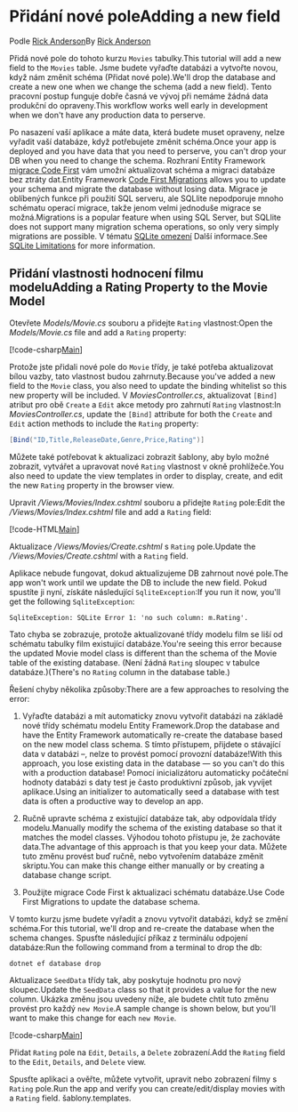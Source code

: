 # <a name="adding-a-new-field"></a><span data-ttu-id="caa84-101">Přidání nové pole</span><span class="sxs-lookup"><span data-stu-id="caa84-101">Adding a new field</span></span>

<span data-ttu-id="caa84-102">Podle [Rick Anderson](https://twitter.com/RickAndMSFT)</span><span class="sxs-lookup"><span data-stu-id="caa84-102">By [Rick Anderson](https://twitter.com/RickAndMSFT)</span></span>

<span data-ttu-id="caa84-103">Přidá nové pole do tohoto kurzu `Movies` tabulky.</span><span class="sxs-lookup"><span data-stu-id="caa84-103">This tutorial will add a new field to the `Movies` table.</span></span> <span data-ttu-id="caa84-104">Jsme budete vyřaďte databázi a vytvořte novou, když nám změnit schéma (Přidat nové pole).</span><span class="sxs-lookup"><span data-stu-id="caa84-104">We'll drop the database and create a new one when we change the schema (add a new field).</span></span> <span data-ttu-id="caa84-105">Tento pracovní postup funguje dobře časná ve vývoj při nemáme žádná data produkční do opraveny.</span><span class="sxs-lookup"><span data-stu-id="caa84-105">This workflow works well early in development when we don't have any production data to perserve.</span></span>

<span data-ttu-id="caa84-106">Po nasazení vaší aplikace a máte data, která budete muset opraveny, nelze vyřadit vaší databáze, když potřebujete změnit schéma.</span><span class="sxs-lookup"><span data-stu-id="caa84-106">Once your app is deployed and you have data that you need to perserve, you can't drop your DB when you need to change the schema.</span></span> <span data-ttu-id="caa84-107">Rozhraní Entity Framework [migrace Code First](https://docs.microsoft.com/ef/core/get-started/aspnetcore/new-db) vám umožní aktualizovat schéma a migraci databáze bez ztráty dat.</span><span class="sxs-lookup"><span data-stu-id="caa84-107">Entity Framework [Code First Migrations](https://docs.microsoft.com/ef/core/get-started/aspnetcore/new-db) allows you to update your schema and migrate the database without losing data.</span></span> <span data-ttu-id="caa84-108">Migrace je oblíbených funkce při použití SQL serveru, ale SQLlite nepodporuje mnoho schématu operací migrace, takže jenom velmi jednoduše migrace se možná.</span><span class="sxs-lookup"><span data-stu-id="caa84-108">Migrations is a popular feature when using SQL Server, but SQLlite does not support many migration schema operations, so only very simply migrations are possible.</span></span> <span data-ttu-id="caa84-109">V tématu [SQLite omezení](https://docs.microsoft.com/ef/core/providers/sqlite/limitations) Další informace.</span><span class="sxs-lookup"><span data-stu-id="caa84-109">See [SQLite Limitations](https://docs.microsoft.com/ef/core/providers/sqlite/limitations) for more information.</span></span>

## <a name="adding-a-rating-property-to-the-movie-model"></a><span data-ttu-id="caa84-110">Přidání vlastnosti hodnocení filmu modelu</span><span class="sxs-lookup"><span data-stu-id="caa84-110">Adding a Rating Property to the Movie Model</span></span>

<span data-ttu-id="caa84-111">Otevřete *Models/Movie.cs* souboru a přidejte `Rating` vlastnost:</span><span class="sxs-lookup"><span data-stu-id="caa84-111">Open the *Models/Movie.cs* file and add a `Rating` property:</span></span>

[!code-csharp[Main](../../tutorials/first-mvc-app/start-mvc/sample/MvcMovie/Models/MovieDateRating.cs?highlight=11&range=7-18)]

<span data-ttu-id="caa84-112">Protože jste přidali nové pole do `Movie` třídy, je také potřeba aktualizovat bílou vazby, tato vlastnost budou zahrnuty.</span><span class="sxs-lookup"><span data-stu-id="caa84-112">Because you've added a new field to the `Movie` class, you also need to update the binding whitelist so this new property will be included.</span></span> <span data-ttu-id="caa84-113">V *MoviesController.cs*, aktualizovat `[Bind]` atribut pro obě `Create` a `Edit` akce metody pro zahrnutí `Rating` vlastnost:</span><span class="sxs-lookup"><span data-stu-id="caa84-113">In *MoviesController.cs*, update the `[Bind]` attribute for both the `Create` and `Edit` action methods to include the `Rating` property:</span></span>

```csharp
[Bind("ID,Title,ReleaseDate,Genre,Price,Rating")]
   ```

<span data-ttu-id="caa84-114">Můžete také potřebovat k aktualizaci zobrazit šablony, aby bylo možné zobrazit, vytvářet a upravovat nové `Rating` vlastnost v okně prohlížeče.</span><span class="sxs-lookup"><span data-stu-id="caa84-114">You also need to update the view templates in order to display, create, and edit the new `Rating` property in the browser view.</span></span>

<span data-ttu-id="caa84-115">Upravit */Views/Movies/Index.cshtml* souboru a přidejte `Rating` pole:</span><span class="sxs-lookup"><span data-stu-id="caa84-115">Edit the */Views/Movies/Index.cshtml* file and add a `Rating` field:</span></span>

[!code-HTML[Main](../../tutorials/first-mvc-app/start-mvc/sample/MvcMovie/Views/Movies/IndexGenreRating.cshtml?highlight=17,39&range=24-64)]

<span data-ttu-id="caa84-116">Aktualizace */Views/Movies/Create.cshtml* s `Rating` pole.</span><span class="sxs-lookup"><span data-stu-id="caa84-116">Update the */Views/Movies/Create.cshtml* with a `Rating` field.</span></span>

<span data-ttu-id="caa84-117">Aplikace nebude fungovat, dokud aktualizujeme DB zahrnout nové pole.</span><span class="sxs-lookup"><span data-stu-id="caa84-117">The app won't work until we update the DB to include the new field.</span></span> <span data-ttu-id="caa84-118">Pokud spustíte ji nyní, získáte následující `SqliteException`:</span><span class="sxs-lookup"><span data-stu-id="caa84-118">If you run it now, you'll get the following `SqliteException`:</span></span>

```
SqliteException: SQLite Error 1: 'no such column: m.Rating'.
```

<span data-ttu-id="caa84-119">Tato chyba se zobrazuje, protože aktualizované třídy modelu film se liší od schématu tabulky film existující databáze.</span><span class="sxs-lookup"><span data-stu-id="caa84-119">You're seeing this error because the updated Movie model class is different than the schema of the Movie table of the existing database.</span></span> <span data-ttu-id="caa84-120">(Není žádná `Rating` sloupec v tabulce databáze.)</span><span class="sxs-lookup"><span data-stu-id="caa84-120">(There's no `Rating` column in the database table.)</span></span>

<span data-ttu-id="caa84-121">Řešení chyby několika způsoby:</span><span class="sxs-lookup"><span data-stu-id="caa84-121">There are a few approaches to resolving the error:</span></span>

1. <span data-ttu-id="caa84-122">Vyřaďte databázi a mít automaticky znovu vytvořit databázi na základě nové třídy schématu modelu Entity Framework.</span><span class="sxs-lookup"><span data-stu-id="caa84-122">Drop the database and have the Entity Framework automatically re-create the database based on the new model class schema.</span></span> <span data-ttu-id="caa84-123">S tímto přístupem, přijdete o stávající data v databázi –, nelze to provést pomocí provozní databáze!</span><span class="sxs-lookup"><span data-stu-id="caa84-123">With this approach, you lose existing data in the database — so you can't do this with a production database!</span></span> <span data-ttu-id="caa84-124">Pomocí inicializátoru automaticky počáteční hodnoty databázi s daty test je často produktivní způsob, jak vyvíjet aplikace.</span><span class="sxs-lookup"><span data-stu-id="caa84-124">Using an initializer to automatically seed a database with test data is often a productive way to develop an app.</span></span>

2. <span data-ttu-id="caa84-125">Ručně upravte schéma z existující databáze tak, aby odpovídala třídy modelu.</span><span class="sxs-lookup"><span data-stu-id="caa84-125">Manually modify the schema of the existing database so that it matches the model classes.</span></span> <span data-ttu-id="caa84-126">Výhodou tohoto přístupu je, že zachováte data.</span><span class="sxs-lookup"><span data-stu-id="caa84-126">The advantage of this approach is that you keep your data.</span></span> <span data-ttu-id="caa84-127">Můžete tuto změnu provést buď ručně, nebo vytvořením databáze změnit skriptu.</span><span class="sxs-lookup"><span data-stu-id="caa84-127">You can make this change either manually or by creating a database change script.</span></span>

3. <span data-ttu-id="caa84-128">Použijte migrace Code First k aktualizaci schématu databáze.</span><span class="sxs-lookup"><span data-stu-id="caa84-128">Use Code First Migrations to update the database schema.</span></span>

<span data-ttu-id="caa84-129">V tomto kurzu jsme budete vyřadit a znovu vytvořit databázi, když se změní schéma.</span><span class="sxs-lookup"><span data-stu-id="caa84-129">For this tutorial, we'll drop and re-create the database when the schema changes.</span></span> <span data-ttu-id="caa84-130">Spusťte následující příkaz z terminálu odpojení databáze:</span><span class="sxs-lookup"><span data-stu-id="caa84-130">Run the following command from a terminal to drop the db:</span></span>

`dotnet ef database drop`

<span data-ttu-id="caa84-131">Aktualizace `SeedData` třídy tak, aby poskytuje hodnotu pro nový sloupec.</span><span class="sxs-lookup"><span data-stu-id="caa84-131">Update the `SeedData` class so that it provides a value for the new column.</span></span> <span data-ttu-id="caa84-132">Ukázka změnu jsou uvedeny níže, ale budete chtít tuto změnu provést pro každý `new Movie`.</span><span class="sxs-lookup"><span data-stu-id="caa84-132">A sample change is shown below, but you'll want to make this change for each `new Movie`.</span></span>

[!code-csharp[Main](../../tutorials/first-mvc-app/start-mvc/sample/MvcMovie/Models/SeedDataRating.cs?name=snippet1&highlight=6)]

<span data-ttu-id="caa84-133">Přidat `Rating` pole na `Edit`, `Details`, a `Delete` zobrazení.</span><span class="sxs-lookup"><span data-stu-id="caa84-133">Add the `Rating` field to the `Edit`, `Details`, and `Delete` view.</span></span>

<span data-ttu-id="caa84-134">Spusťte aplikaci a ověřte, můžete vytvořit, upravit nebo zobrazení filmy s `Rating` pole.</span><span class="sxs-lookup"><span data-stu-id="caa84-134">Run the app and verify you can create/edit/display movies with a `Rating` field.</span></span> <span data-ttu-id="caa84-135">šablony.</span><span class="sxs-lookup"><span data-stu-id="caa84-135">templates.</span></span>
